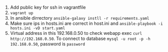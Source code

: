 1. Add public key for ssh in vagrantfile
2. `vagrant up`
3. In ansible dirrectory `ansible-galaxy instll -r requirements.yaml`  
4. Make sure ips in hosts.ini are correct in host.ini and `ansible-playbook -i hosts.ini -vD start.yaml`
5. Virtual address in this 192.168.0.50 to check webapp exec `curl http://192.168.0.50`. To connect to database `mysql -u root -p -h 192.168.0.50`, password is `password`